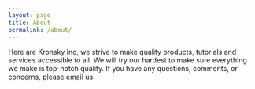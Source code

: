 ```yaml
---
layout: page
title: About
permalink: /about/
---
```


Here are Kronsky Inc, we strive to make quality products, tutorials and services accessible to all. We will try our hardest to make sure everything we make is top-notch quality. If you have any questions, comments, or concerns, please email us.